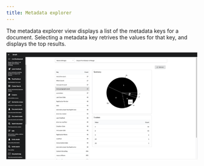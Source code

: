 ```yaml
---
title: Metadata explorer
---
```


The metadata explorer view displays a list of the metadata keys for a document. Selecting a metadata key retrives the values for that key, and displays the top results.  

![Metadata explorer](assets/images/metadata-view.png)
